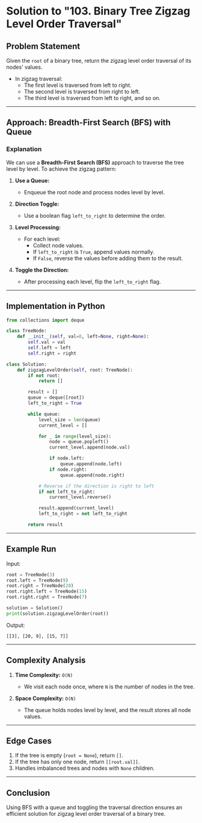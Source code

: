 # Solution to "103. Binary Tree Zigzag Level Order Traversal"

## Problem Statement

Given the `root` of a binary tree, return the zigzag level order traversal of its nodes' values.

- In zigzag traversal:
    - The first level is traversed from left to right.
    - The second level is traversed from right to left.
    - The third level is traversed from left to right, and so on.

---

## Approach: Breadth-First Search (BFS) with Queue

### Explanation

We can use a **Breadth-First Search (BFS)** approach to traverse the tree level by level. To achieve the zigzag pattern:

1. **Use a Queue:**
    
    - Enqueue the root node and process nodes level by level.
2. **Direction Toggle:**
    
    - Use a boolean flag `left_to_right` to determine the order.
3. **Level Processing:**
    
    - For each level:
        - Collect node values.
        - If `left_to_right` is `True`, append values normally.
        - If `False`, reverse the values before adding them to the result.
4. **Toggle the Direction:**
    
    - After processing each level, flip the `left_to_right` flag.

---

## Implementation in Python

```python
from collections import deque

class TreeNode:
    def __init__(self, val=0, left=None, right=None):
        self.val = val
        self.left = left
        self.right = right

class Solution:
    def zigzagLevelOrder(self, root: TreeNode):
        if not root:
            return []

        result = []
        queue = deque([root])
        left_to_right = True

        while queue:
            level_size = len(queue)
            current_level = []

            for _ in range(level_size):
                node = queue.popleft()
                current_level.append(node.val)

                if node.left:
                    queue.append(node.left)
                if node.right:
                    queue.append(node.right)

            # Reverse if the direction is right to left
            if not left_to_right:
                current_level.reverse()

            result.append(current_level)
            left_to_right = not left_to_right

        return result
```

---

## Example Run

Input:

```python
root = TreeNode(3)
root.left = TreeNode(9)
root.right = TreeNode(20)
root.right.left = TreeNode(15)
root.right.right = TreeNode(7)

solution = Solution()
print(solution.zigzagLevelOrder(root))
```

Output:

```
[[3], [20, 9], [15, 7]]
```

---

## Complexity Analysis

1. **Time Complexity:** `O(N)`
    
    - We visit each node once, where `N` is the number of nodes in the tree.
2. **Space Complexity:** `O(N)`
    
    - The queue holds nodes level by level, and the result stores all node values.

---

## Edge Cases

1. If the tree is empty (`root = None`), return `[]`.
2. If the tree has only one node, return `[[root.val]]`.
3. Handles imbalanced trees and nodes with `None` children.

---

## Conclusion

Using BFS with a queue and toggling the traversal direction ensures an efficient solution for zigzag level order traversal of a binary tree.
